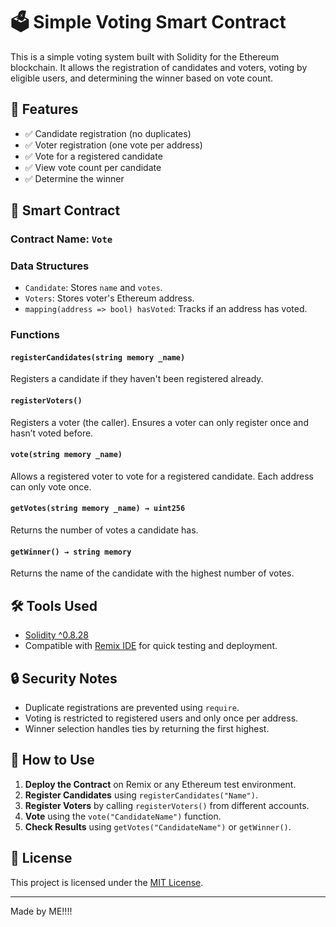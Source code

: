 # 🗳️ Simple Voting Smart Contract

This is a simple voting system built with Solidity for the Ethereum blockchain. It allows the registration of candidates and voters, voting by eligible users, and determining the winner based on vote count.

## 🚀 Features

- ✅ Candidate registration (no duplicates)
- ✅ Voter registration (one vote per address)
- ✅ Vote for a registered candidate
- ✅ View vote count per candidate
- ✅ Determine the winner

## 📄 Smart Contract

### Contract Name: `Vote`

### Data Structures

- `Candidate`: Stores `name` and `votes`.
- `Voters`: Stores voter's Ethereum address.
- `mapping(address => bool) hasVoted`: Tracks if an address has voted.

### Functions

#### `registerCandidates(string memory _name)`

Registers a candidate if they haven't been registered already.

#### `registerVoters()`

Registers a voter (the caller). Ensures a voter can only register once and hasn’t voted before.

#### `vote(string memory _name)`

Allows a registered voter to vote for a registered candidate. Each address can only vote once.

#### `getVotes(string memory _name) → uint256`

Returns the number of votes a candidate has.

#### `getWinner() → string memory`

Returns the name of the candidate with the highest number of votes.

## 🛠️ Tools Used

- [Solidity ^0.8.28](https://soliditylang.org/)
- Compatible with [Remix IDE](https://remix.ethereum.org/) for quick testing and deployment.

## 🔒 Security Notes

- Duplicate registrations are prevented using `require`.
- Voting is restricted to registered users and only once per address.
- Winner selection handles ties by returning the first highest.

## 🧪 How to Use

1. **Deploy the Contract** on Remix or any Ethereum test environment.
2. **Register Candidates** using `registerCandidates("Name")`.
3. **Register Voters** by calling `registerVoters()` from different accounts.
4. **Vote** using the `vote("CandidateName")` function.
5. **Check Results** using `getVotes("CandidateName")` or `getWinner()`.

## 📌 License

This project is licensed under the [MIT License](LICENSE).

---

Made by ME!!!!
